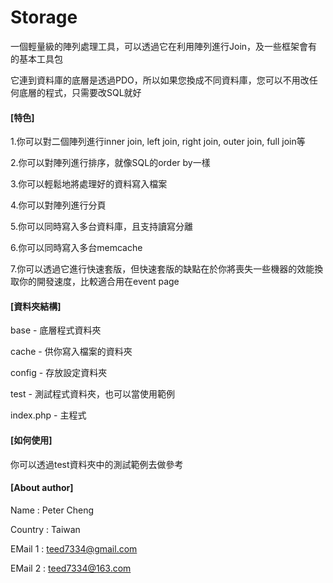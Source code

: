 # Storage
一個輕量級的陣列處理工具，可以透過它在利用陣列進行Join，及一些框架會有的基本工具包

它連到資料庫的底層是透過PDO，所以如果您換成不同資料庫，您可以不用改任何底層的程式，只需要改SQL就好

#### [特色]
1.你可以對二個陣列進行inner join, left join, right join, outer join, full join等

2.你可以對陣列進行排序，就像SQL的order by一樣

3.你可以輕鬆地將處理好的資料寫入檔案

4.你可以對陣列進行分頁

5.你可以同時寫入多台資料庫，且支持讀寫分離

6.你可以同時寫入多台memcache

7.你可以透過它進行快速套版，但快速套版的缺點在於你將喪失一些機器的效能換取你的開發速度，比較適合用在event page


#### [資料夾結構]
base - 底層程式資料夾

cache - 供你寫入檔案的資料夾

config - 存放設定資料夾

test - 測試程式資料夾，也可以當使用範例

index.php - 主程式


#### [如何使用]
你可以透過test資料夾中的測試範例去做參考


#### [About author]
Name    : Peter Cheng

Country : Taiwan

EMail 1 : teed7334@gmail.com

EMail 2 : teed7334@163.com
